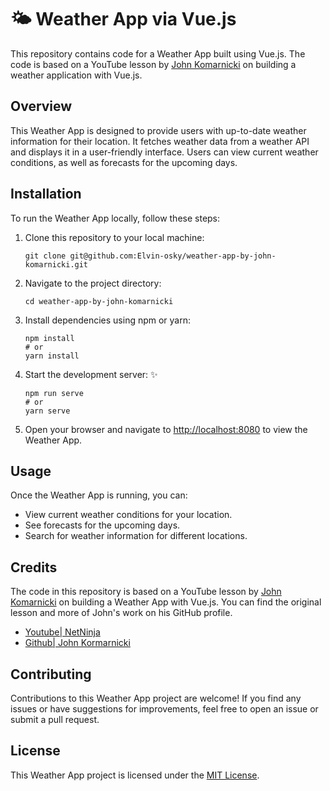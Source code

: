 # 🌤️ Weather App via Vue.js

This repository contains code for a Weather App built using Vue.js. The code is based on a YouTube lesson by [John Komarnicki](https://github.com/johnkomarnicki) on building a weather application with Vue.js.

## Overview

This Weather App is designed to provide users with up-to-date weather information for their location. It fetches weather data from a weather API and displays it in a user-friendly interface. Users can view current weather conditions, as well as forecasts for the upcoming days.

## Installation

To run the Weather App locally, follow these steps:

1. Clone this repository to your local machine:

    ```
    git clone git@github.com:Elvin-osky/weather-app-by-john-komarnicki.git
    ```

2. Navigate to the project directory:

    ```
    cd weather-app-by-john-komarnicki
    ```

3. Install dependencies using npm or yarn:

    ```
    npm install
    # or
    yarn install
    ```

4. Start the development server:
✨
    ```
    npm run serve
    # or
    yarn serve
    ```

5. Open your browser and navigate to [http://localhost:8080](http://localhost:8080) to view the Weather App.

## Usage

Once the Weather App is running, you can:

- View current weather conditions for your location.
- See forecasts for the upcoming days.
- Search for weather information for different locations.

## Credits

The code in this repository is based on a YouTube lesson by [John Komarnicki](https://github.com/johnkomarnicki) on building a Weather App with Vue.js. You can find the original lesson and more of John's work on his GitHub profile.

- [Youtube|     NetNinja](https://www.youtube.com/@NetNinja)
- [Github|     John Kormarnicki](https://github.com/johnkomarnicki)


## Contributing

Contributions to this Weather App project are welcome! If you find any issues or have suggestions for improvements, feel free to open an issue or submit a pull request.

## License

This Weather App project is licensed under the [MIT License](LICENSE).
